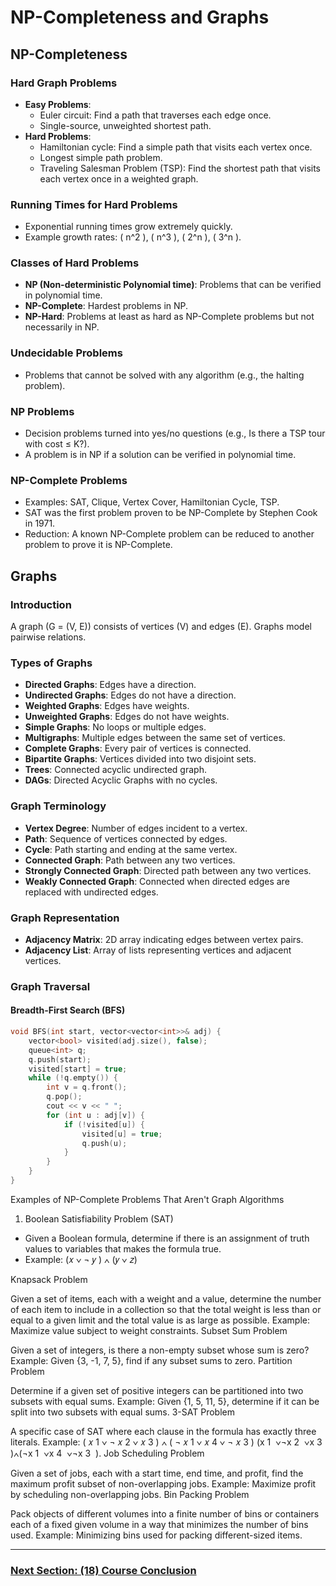 # NP-Completeness and Graphs

## NP-Completeness

### Hard Graph Problems
- **Easy Problems**:
  - Euler circuit: Find a path that traverses each edge once.
  - Single-source, unweighted shortest path.
- **Hard Problems**:
  - Hamiltonian cycle: Find a simple path that visits each vertex once.
  - Longest simple path problem.
  - Traveling Salesman Problem (TSP): Find the shortest path that visits each vertex once in a weighted graph.

### Running Times for Hard Problems
- Exponential running times grow extremely quickly.
- Example growth rates: \( n^2 \), \( n^3 \), \( 2^n \), \( 3^n \).

### Classes of Hard Problems
- **NP (Non-deterministic Polynomial time)**: Problems that can be verified in polynomial time.
- **NP-Complete**: Hardest problems in NP.
- **NP-Hard**: Problems at least as hard as NP-Complete problems but not necessarily in NP.

### Undecidable Problems
- Problems that cannot be solved with any algorithm (e.g., the halting problem).

### NP Problems
- Decision problems turned into yes/no questions (e.g., Is there a TSP tour with cost ≤ K?).
- A problem is in NP if a solution can be verified in polynomial time.

### NP-Complete Problems
- Examples: SAT, Clique, Vertex Cover, Hamiltonian Cycle, TSP.
- SAT was the first problem proven to be NP-Complete by Stephen Cook in 1971.
- Reduction: A known NP-Complete problem can be reduced to another problem to prove it is NP-Complete.

## Graphs

### Introduction
A graph \(G = (V, E)\) consists of vertices \(V\) and edges \(E\). Graphs model pairwise relations.

### Types of Graphs
- **Directed Graphs**: Edges have a direction.
- **Undirected Graphs**: Edges do not have a direction.
- **Weighted Graphs**: Edges have weights.
- **Unweighted Graphs**: Edges do not have weights.
- **Simple Graphs**: No loops or multiple edges.
- **Multigraphs**: Multiple edges between the same set of vertices.
- **Complete Graphs**: Every pair of vertices is connected.
- **Bipartite Graphs**: Vertices divided into two disjoint sets.
- **Trees**: Connected acyclic undirected graph.
- **DAGs**: Directed Acyclic Graphs with no cycles.

### Graph Terminology
- **Vertex Degree**: Number of edges incident to a vertex.
- **Path**: Sequence of vertices connected by edges.
- **Cycle**: Path starting and ending at the same vertex.
- **Connected Graph**: Path between any two vertices.
- **Strongly Connected Graph**: Directed path between any two vertices.
- **Weakly Connected Graph**: Connected when directed edges are replaced with undirected edges.

### Graph Representation
- **Adjacency Matrix**: 2D array indicating edges between vertex pairs.
- **Adjacency List**: Array of lists representing vertices and adjacent vertices.

### Graph Traversal
#### Breadth-First Search (BFS)
```cpp
void BFS(int start, vector<vector<int>>& adj) {
    vector<bool> visited(adj.size(), false);
    queue<int> q;
    q.push(start);
    visited[start] = true;
    while (!q.empty()) {
        int v = q.front();
        q.pop();
        cout << v << " ";
        for (int u : adj[v]) {
            if (!visited[u]) {
                visited[u] = true;
                q.push(u);
            }
        }
    }
}
```

Examples of NP-Complete Problems That Aren't Graph Algorithms
1. Boolean Satisfiability Problem (SAT)
  - Given a Boolean formula, determine if there is an assignment of truth values to variables that makes the formula true.
  - Example: (𝑥 ∨ ¬ 𝑦 ) ∧ (𝑦 ∨ 𝑧)

Knapsack Problem

Given a set of items, each with a weight and a value, determine the number of each item to include in a collection so that the total weight is less than or equal to a given limit and the total value is as large as possible.
Example: Maximize value subject to weight constraints.
Subset Sum Problem

Given a set of integers, is there a non-empty subset whose sum is zero?
Example: Given {3, -1, 7, 5}, find if any subset sums to zero.
Partition Problem

Determine if a given set of positive integers can be partitioned into two subsets with equal sums.
Example: Given {1, 5, 11, 5}, determine if it can be split into two subsets with equal sums.
3-SAT Problem

A specific case of SAT where each clause in the formula has exactly three literals.
Example: 
(
𝑥
1
∨
¬
𝑥
2
∨
𝑥
3
)
∧
(
¬
𝑥
1
∨
𝑥
4
∨
¬
𝑥
3
)
(x 
1
​
 ∨¬x 
2
​
 ∨x 
3
​
 )∧(¬x 
1
​
 ∨x 
4
​
 ∨¬x 
3
​
 ).
Job Scheduling Problem

Given a set of jobs, each with a start time, end time, and profit, find the maximum profit subset of non-overlapping jobs.
Example: Maximize profit by scheduling non-overlapping jobs.
Bin Packing Problem

Pack objects of different volumes into a finite number of bins or containers each of a fixed given volume in a way that minimizes the number of bins used.
Example: Minimizing bins used for packing different-sized items.










---

### [Next Section: (18) Course Conclusion](https://github.com/MarkShinozaki/CPTS223-AdvancedDataStructuresInCpp/tree/Lecture-Slides/(18)%20Course%20Conclusion)
